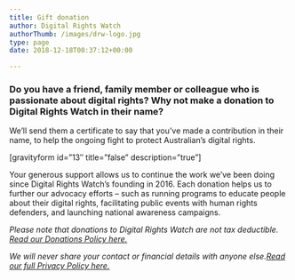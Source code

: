 ```yaml
---
title: Gift donation
author: Digital Rights Watch
authorThumb: /images/drw-logo.jpg
type: page
date: 2018-12-18T00:37:12+00:00

---
```

### Do you have a friend, family member or colleague who is passionate about digital rights? Why not make a donation to Digital Rights Watch in their name?


We&#8217;ll send them a certificate to say that you&#8217;ve made a contribution in their name, to help the ongoing fight to protect Australian&#8217;s digital rights.


[gravityform id=&#8221;13&#8243; title=&#8221;false&#8221; description=&#8221;true&#8221;]

Your generous support allows us to continue the work we&#8217;ve been doing since Digital Rights Watch&#8217;s founding in 2016. Each donation helps us to further our advocacy efforts &#8211; such as running programs to educate people about their digital rights, facilitating public events with human rights defenders, and launching national awareness campaigns.

_Please note that donations to Digital Rights Watch are not tax deductible. [Read our Donations Policy here.][1]_

_We will never share your contact or financial details with anyone else.[Read our full Privacy Policy here.][2]_

 [1]: https://digitalrightswatch.org.au/about/donations-policy/
 [2]: https://digitalrightswatch.org.au/privacy-policy/
